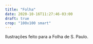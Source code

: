 ```yaml
---
title: "Folha"
date: 2020-10-16T11:27:46-03:00
draft: true
crop: "100x100 smart"
---
```


Ilustrações feito para a Folha de S. Paulo.
